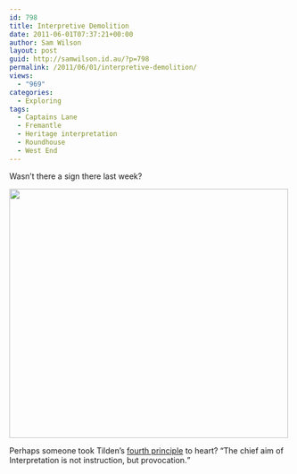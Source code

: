 ```yaml
---
id: 798
title: Interpretive Demolition
date: 2011-06-01T07:37:21+00:00
author: Sam Wilson
layout: post
guid: http://samwilson.id.au/?p=798
permalink: /2011/06/01/interpretive-demolition/
views:
  - "969"
categories:
  - Exploring
tags:
  - Captains Lane
  - Fremantle
  - Heritage interpretation
  - Roundhouse
  - West End
---
```

Wasn&#8217;t there a sign there last week?

[<img src="http://samwilson.id.au/wp-content/uploads/2011/06/broken-500x446.jpg" alt="" title="Broken signage base" width="500" height="446" class="aligncenter size-medium wp-image-799" srcset="https://samwilson.id.au/wp-content/uploads/2011/06/broken-500x446.jpg 500w, https://samwilson.id.au/wp-content/uploads/2011/06/broken-150x133.jpg 150w, https://samwilson.id.au/wp-content/uploads/2011/06/broken-1024x914.jpg 1024w" sizes="(max-width: 500px) 100vw, 500px" />](http://samwilson.id.au/wp-content/uploads/2011/06/broken.jpg)

Perhaps someone took Tilden&#8217;s [fourth principle](http://en.wikipedia.org/wiki/Heritage_Interpretation#.22Tilden.27s_principles.22_of_interpretation "As always, Wikipedia will tell you more.") to heart? <q cite="http://en.wikipedia.org/wiki/Heritage_Interpretation#.22Tilden.27s_principles.22_of_interpretation">The chief aim of Interpretation is not instruction, but provocation.</q>